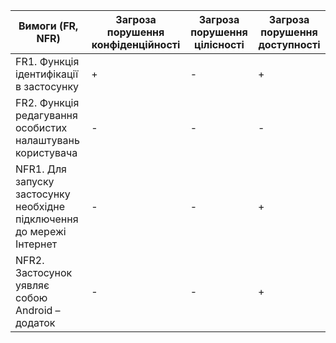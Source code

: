 |Вимоги (FR, NFR)|Загроза порушення конфіденційності|Загроза порушення цілісності|Загроза порушення доступності|
|----|----|----|----|
|FR1. Функція ідентифікації в застосунку|+|-|+|
|FR2. Функція редагування особистих налаштувань користувача|-|-|-|
|NFR1. Для запуску застосунку необхідне підключення до мережі Інтернет|-|-|+|
|NFR2. Застосунок уявляє собою Android – додаток|-|-|+|
